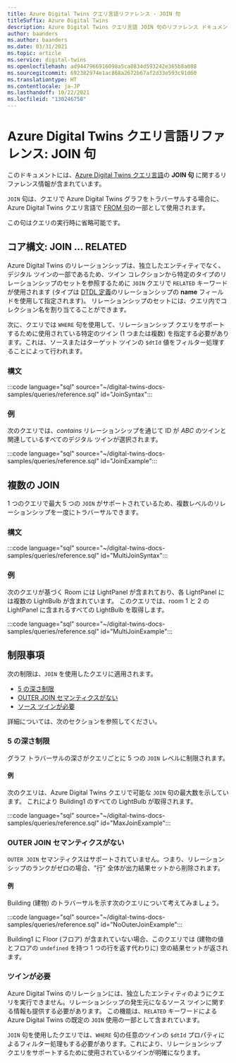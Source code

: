 ```yaml
---
title: Azure Digital Twins クエリ言語リファレンス - JOIN 句
titleSuffix: Azure Digital Twins
description: Azure Digital Twins クエリ言語 JOIN 句のリファレンス ドキュメント
author: baanders
ms.author: baanders
ms.date: 03/31/2021
ms.topic: article
ms.service: digital-twins
ms.openlocfilehash: ad9447966916098a5ca0834d593242e365b8a088
ms.sourcegitcommit: 692382974e1ac868a2672b67af2d33e593c91d60
ms.translationtype: HT
ms.contentlocale: ja-JP
ms.lasthandoff: 10/22/2021
ms.locfileid: "130246758"
---
```

# <a name="azure-digital-twins-query-language-reference-join-clause"></a>Azure Digital Twins クエリ言語リファレンス: JOIN 句

このドキュメントには、[Azure Digital Twins クエリ言語](concepts-query-language.md)の **JOIN 句** に関するリファレンス情報が含まれています。

`JOIN` 句は、クエリで Azure Digital Twins グラフをトラバーサルする場合に、Azure Digital Twins クエリ言語で [FROM 句](reference-query-clause-from.md)の一部として使用されます。

この句はクエリの実行時に省略可能です。

## <a name="core-syntax-join--related"></a>コア構文: JOIN ... RELATED 
Azure Digital Twins のリレーションシップは、独立したエンティティでなく、デジタル ツインの一部であるため、ツイン コレクションから特定のタイプのリレーションシップのセットを参照するために `JOIN` クエリで `RELATED` キーワードが使用されます (タイプは [DTDL 定義](concepts-models.md#basic-relationship-example)のリレーションシップの **name** フィールドを使用して指定されます)。 リレーションシップのセットには、クエリ内でコレクション名を割り当てることができます。

次に、クエリでは `WHERE` 句を使用して、リレーションシップ クエリをサポートするために使用されている特定のツイン (1 つまたは複数) を指定する必要があります。これは、ソースまたはターゲット ツインの `$dtId` 値をフィルター処理することによって行われます。

### <a name="syntax"></a>構文

:::code language="sql" source="~/digital-twins-docs-samples/queries/reference.sql" id="JoinSyntax":::

### <a name="example"></a>例

次のクエリでは、*contains* リレーションシップを通じて ID が *ABC* のツインと関連しているすべてのデジタル ツインが選択されます。

:::code language="sql" source="~/digital-twins-docs-samples/queries/reference.sql" id="JoinExample":::

## <a name="multiple-joins"></a>複数の JOIN

1 つのクエリで最大 5 つの `JOIN` がサポートされているため、複数レベルのリレーションシップを一度にトラバーサルできます。

### <a name="syntax"></a>構文

:::code language="sql" source="~/digital-twins-docs-samples/queries/reference.sql" id="MultiJoinSyntax":::

### <a name="example"></a>例

次のクエリが基づく Room には LightPanel が含まれており、各 LightPanel には複数の LightBulb が含まれています。 このクエリでは、room 1 と 2 の LightPanel に含まれるすべての LightBulb を取得します。

:::code language="sql" source="~/digital-twins-docs-samples/queries/reference.sql" id="MultiJoinExample":::

## <a name="limitations"></a>制限事項

次の制限は、`JOIN` を使用したクエリに適用されます。
* [5 の深さ制限](#depth-limit-of-five)
* [OUTER JOIN セマンティクスがない](#no-outer-join-semantics)
* [ソース ツインが必要](#twins-required)

詳細については、次のセクションを参照してください。

### <a name="depth-limit-of-five"></a>5 の深さ制限

グラフ トラバーサルの深さがクエリごとに 5 つの `JOIN` レベルに制限されます。

#### <a name="example"></a>例

次のクエリは、Azure Digital Twins クエリで可能な `JOIN` 句の最大数を示しています。 これにより Buliding1 のすべての LightBulb が取得されます。

:::code language="sql" source="~/digital-twins-docs-samples/queries/reference.sql" id="MaxJoinExample":::

### <a name="no-outer-join-semantics"></a>OUTER JOIN セマンティクスがない

`OUTER JOIN` セマンティクスはサポートされていません。つまり、リレーションシップのランクがゼロの場合、"行" 全体が出力結果セットから削除されます。

#### <a name="example"></a>例

Building (建物) のトラバーサルを示す次のクエリについて考えてみましょう。

:::code language="sql" source="~/digital-twins-docs-samples/queries/reference.sql" id="NoOuterJoinExample":::

Building1 に Floor (フロア) が含まれていない場合、このクエリでは (建物の値とフロアの `undefined` を持つ 1 つの行を返す代わりに) 空の結果セットが返されます。

### <a name="twins-required"></a>ツインが必要

Azure Digital Twins のリレーションには、独立したエンティティのようにクエリを実行できません。リレーションシップの発生元になるソース ツインに関する情報も提供する必要があります。 この機能は、`RELATED` キーワードによる Azure Digital Twins の既定の `JOIN` 使用の一部として含まれています。 

`JOIN` 句を使用したクエリでは、`WHERE` 句の任意のツインの `$dtId` プロパティによるフィルター処理もする必要があります。これにより、リレーションシップ クエリをサポートするために使用されているツインが明確になります。